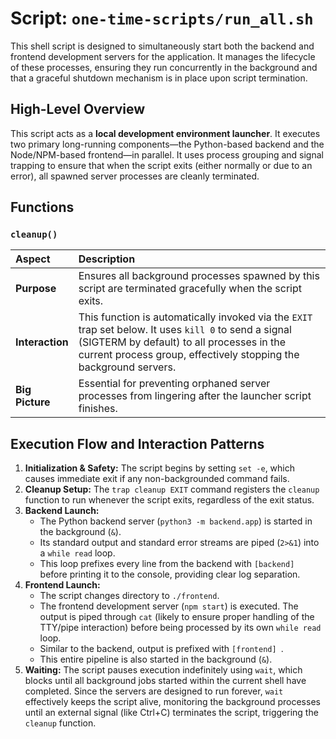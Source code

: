 # Script: `one-time-scripts/run_all.sh`

This shell script is designed to simultaneously start both the backend and frontend development servers for the application. It manages the lifecycle of these processes, ensuring they run concurrently in the background and that a graceful shutdown mechanism is in place upon script termination.

## High-Level Overview

This script acts as a **local development environment launcher**. It executes two primary long-running components—the Python-based backend and the Node/NPM-based frontend—in parallel. It uses process grouping and signal trapping to ensure that when the script exits (either normally or due to an error), all spawned server processes are cleanly terminated.

## Functions

### `cleanup()`

| Aspect | Description |
| :--- | :--- |
| **Purpose** | Ensures all background processes spawned by this script are terminated gracefully when the script exits. |
| **Interaction** | This function is automatically invoked via the `EXIT` trap set below. It uses `kill 0` to send a signal (SIGTERM by default) to all processes in the current process group, effectively stopping the background servers. |
| **Big Picture** | Essential for preventing orphaned server processes from lingering after the launcher script finishes. |

## Execution Flow and Interaction Patterns

1.  **Initialization & Safety:** The script begins by setting `set -e`, which causes immediate exit if any non-backgrounded command fails.
2.  **Cleanup Setup:** The `trap cleanup EXIT` command registers the `cleanup` function to run whenever the script exits, regardless of the exit status.
3.  **Backend Launch:**
    *   The Python backend server (`python3 -m backend.app`) is started in the background (`&`).
    *   Its standard output and standard error streams are piped (`2>&1`) into a `while read` loop.
    *   This loop prefixes every line from the backend with `[backend] ` before printing it to the console, providing clear log separation.
4.  **Frontend Launch:**
    *   The script changes directory to `./frontend`.
    *   The frontend development server (`npm start`) is executed. The output is piped through `cat` (likely to ensure proper handling of the TTY/pipe interaction) before being processed by its own `while read` loop.
    *   Similar to the backend, output is prefixed with `[frontend] `.
    *   This entire pipeline is also started in the background (`&`).
5.  **Waiting:** The script pauses execution indefinitely using `wait`, which blocks until all background jobs started within the current shell have completed. Since the servers are designed to run forever, `wait` effectively keeps the script alive, monitoring the background processes until an external signal (like Ctrl+C) terminates the script, triggering the `cleanup` function.